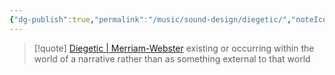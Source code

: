 ```yaml
---
{"dg-publish":true,"permalink":"/music/sound-design/diegetic/","noteIcon":""}
---
```




> [!quote] [Diegetic | Merriam-Webster](https://www.merriam-webster.com/dictionary/diegetic)
> existing or occurring within the world of a narrative rather than as something external to that world

